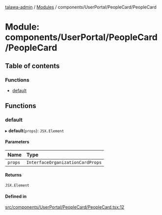 [talawa-admin](../README.md) / [Modules](../modules.md) / components/UserPortal/PeopleCard/PeopleCard

# Module: components/UserPortal/PeopleCard/PeopleCard

## Table of contents

### Functions

- [default](components_UserPortal_PeopleCard_PeopleCard.md#default)

## Functions

### default

▸ **default**(`props`): `JSX.Element`

#### Parameters

| Name | Type |
| :------ | :------ |
| `props` | `InterfaceOrganizationCardProps` |

#### Returns

`JSX.Element`

#### Defined in

[src/components/UserPortal/PeopleCard/PeopleCard.tsx:12](https://github.com/wingman47/talawa-admin/blob/b199b2f/src/components/UserPortal/PeopleCard/PeopleCard.tsx#L12)
